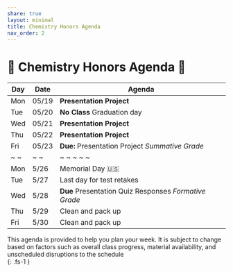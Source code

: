 ```yaml
---
share: true
layout: minimal
title: Chemistry Honors Agenda
nav_order: 2
---
```

# 🧪 Chemistry Honors Agenda 🥽    
  
  
| Day | Date  | Agenda                                                |  
| --- | ----- | ----------------------------------------------------- |  
| Mon | 05/19 | **Presentation Project**                              |  
| Tue | 05/20 | **No Class** Graduation day                           |  
| Wed | 05/21 | **Presentation Project**                              |  
| Thu | 05/22 | **Presentation Project**                              |  
| Fri | 05/23 | **Due:** Presentation Project *Summative Grade*       |  
| ~ ~ | ~ ~   | ~ ~ ~ ~ ~                                             |  
| Mon | 5/26  | Memorial Day 🇺🇸                                     |  
| Tue | 5/27  | Last day for test retakes                             |  
| Wed | 5/28  | **Due** Presentation Quiz Responses *Formative Grade* |  
| Thu | 5/29  | Clean and pack up                                     |  
| Fri | 5/30  | Clean and pack up                                     |  
  
This agenda is provided to help you plan your week. It is subject to change based on factors such as overall class progress, material availability, and unscheduled disruptions to the schedule    
{: .fs-1 }    
  